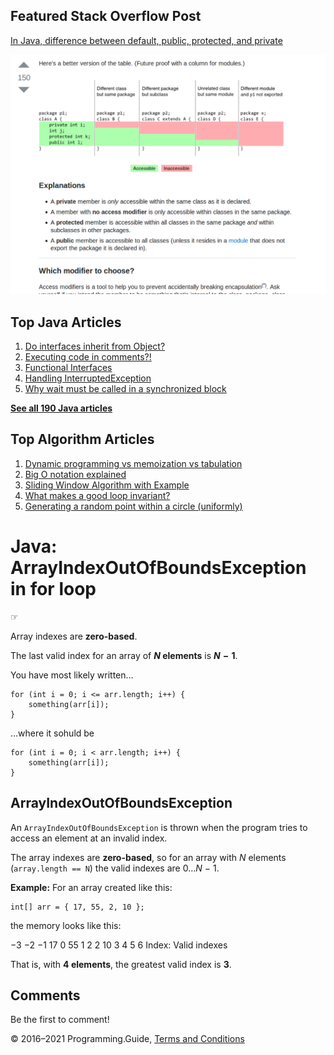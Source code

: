 <span class="underline"></span>

<span class="underline"></span>

## Featured Stack Overflow Post

[In Java, difference between default, public, protected, and private](https://stackoverflow.com/a/33627846/276052)

[<img src="../images/so-featured-33627846.png" alt="StackOverflow screenshot thumbnail" class="screenshot" />](https://stackoverflow.com/a/33627846/276052)

<span class="underline"></span>

## Top Java Articles

1.  [Do interfaces inherit from Object?](do-interfaces-inherit-from-object.html)
2.  [Executing code in comments?!](executing-code-in-comments.html)
3.  [Functional Interfaces](functional-interfaces.html)
4.  [Handling InterruptedException](handling-interrupted-exceptions.html)
5.  [Why wait must be called in a synchronized block](why-wait-must-be-in-synchronized.html)

[**See all 190 Java articles**](index.html)

## Top Algorithm Articles

1.  [Dynamic programming vs memoization vs tabulation](../dynamic-programming-vs-memoization-vs-tabulation.html)
2.  [Big O notation explained](../big-o-notation-explained.html)
3.  [Sliding Window Algorithm with Example](../sliding-window-example.html)
4.  [What makes a good loop invariant?](../what-makes-a-good-loop-invariant.html)
5.  [Generating a random point within a circle (uniformly)](../random-point-within-circle.html)

# Java: ArrayIndexOutOfBoundsException in for loop

☞

Array indexes are **zero-based**.

The last valid index for an array of **_N_ elements** is <span class="no-wrap">***N* − 1**</span>.

You have most likely written…

    for (int i = 0; i <= arr.length; i++) {
        something(arr[i]);
    }

…where it sohuld be

    for (int i = 0; i < arr.length; i++) {
        something(arr[i]);
    }

## ArrayIndexOutOfBoundsException

An `ArrayIndexOutOfBoundsException` is thrown when the program tries to access an element at an invalid index.

The array indexes are **zero-based**, so for an array with _N_ elements (`array.length == N`) the valid indexes are <span class="no-wrap">0…*N* − 1</span>.

**Example:** For an array created like this:

    int[] arr = { 17, 55, 2, 10 };

the memory looks like this:

−3 −2 −1 17 0 55 1 2 2 10 3 4 5 6 Index: Valid indexes

That is, with **4 elements**, the greatest valid index is **3**.

## Comments

Be the first to comment!

© 2016–2021 Programming.Guide, [Terms and Conditions](../terms-and-conditions.html)
